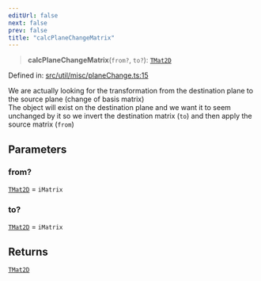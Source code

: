 ```yaml
---
editUrl: false
next: false
prev: false
title: "calcPlaneChangeMatrix"
---
```


> **calcPlaneChangeMatrix**(`from?`, `to?`): [`TMat2D`](/api/type-aliases/tmat2d/)

Defined in: [src/util/misc/planeChange.ts:15](https://github.com/fabricjs/fabric.js/blob/8206f10a405480a7ba988ff6cfdde6412c1f13f8/src/util/misc/planeChange.ts#L15)

We are actually looking for the transformation from the destination plane to the source plane (change of basis matrix)\
The object will exist on the destination plane and we want it to seem unchanged by it so we invert the destination matrix (`to`) and then apply the source matrix (`from`)

## Parameters

### from?

[`TMat2D`](/api/type-aliases/tmat2d/) = `iMatrix`

### to?

[`TMat2D`](/api/type-aliases/tmat2d/) = `iMatrix`

## Returns

[`TMat2D`](/api/type-aliases/tmat2d/)
